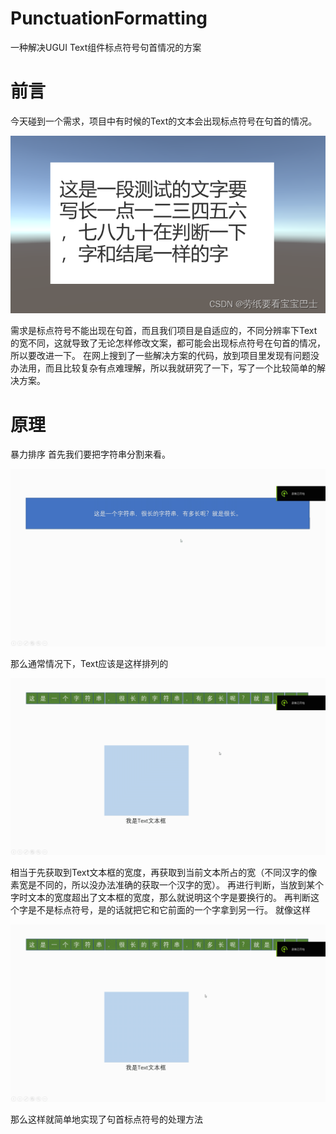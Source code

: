 # PunctuationFormatting
一种解决UGUI Text组件标点符号句首情况的方案
# 前言
今天碰到一个需求，项目中有时候的Text的文本会出现标点符号在句首的情况。

![image](images/1.png)

需求是标点符号不能出现在句首，而且我们项目是自适应的，不同分辨率下Text的宽不同，这就导致了无论怎样修改文案，都可能会出现标点符号在句首的情况，所以要改进一下。
在网上搜到了一些解决方案的代码，放到项目里发现有问题没办法用，而且比较复杂有点难理解，所以我就研究了一下，写了一个比较简单的解决方案。

# 原理

暴力排序
首先我们要把字符串分割来看。

![image](images/3.gif)

那么通常情况下，Text应该是这样排列的

![image](https://github.com/dpfor1024/PunctuationFormatting/blob/main/images/1.gif)

相当于先获取到Text文本框的宽度，再获取到当前文本所占的宽（不同汉字的像素宽是不同的，所以没办法准确的获取一个汉字的宽）。
再进行判断，当放到某个字时文本的宽度超出了文本框的宽度，那么就说明这个字是要换行的。
再判断这个字是不是标点符号，是的话就把它和它前面的一个字拿到另一行。
就像这样

![image](images/2.gif)

那么这样就简单地实现了句首标点符号的处理方法
